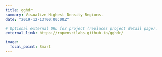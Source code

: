 ```yaml
---
title: gghdr
summary: Visualize Highest Density Regions.
date: "2019-12-13T00:00:00Z"

# Optional external URL for project (replaces project detail page).
external_link: https://ropenscilabs.github.io/gghdr/

image:
  focal_point: Smart
---
```

